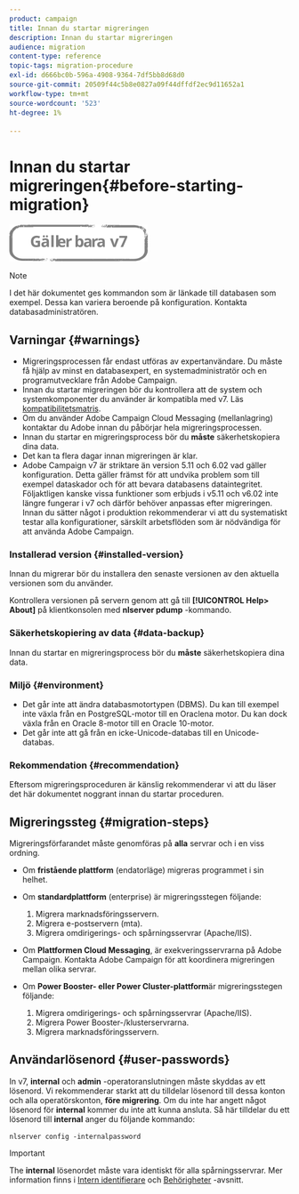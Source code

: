 ```yaml
---
product: campaign
title: Innan du startar migreringen
description: Innan du startar migreringen
audience: migration
content-type: reference
topic-tags: migration-procedure
exl-id: d666bc0b-596a-4908-9364-7df5bb8d68d0
source-git-commit: 20509f44c5b8e0827a09f44dffdf2ec9d11652a1
workflow-type: tm+mt
source-wordcount: '523'
ht-degree: 1%

---
```


# Innan du startar migreringen{#before-starting-migration}

![](../../assets/v7-only.svg)

>[!NOTE]
>
>I det här dokumentet ges kommandon som är länkade till databasen som exempel. Dessa kan variera beroende på konfiguration. Kontakta databasadministratören.

## Varningar {#warnings}

* Migreringsprocessen får endast utföras av expertanvändare. Du måste få hjälp av minst en databasexpert, en systemadministratör och en programutvecklare från Adobe Campaign.
* Innan du startar migreringen bör du kontrollera att de system och systemkomponenter du använder är kompatibla med v7. Läs [kompatibilitetsmatris](../../rn/using/compatibility-matrix.md).
* Om du använder Adobe Campaign Cloud Messaging (mellanlagring) kontaktar du Adobe innan du påbörjar hela migreringsprocessen.
* Innan du startar en migreringsprocess bör du **måste** säkerhetskopiera dina data.
* Det kan ta flera dagar innan migreringen är klar.
* Adobe Campaign v7 är striktare än version 5.11 och 6.02 vad gäller konfiguration. Detta gäller främst för att undvika problem som till exempel dataskador och för att bevara databasens dataintegritet. Följaktligen kanske vissa funktioner som erbjuds i v5.11 och v6.02 inte längre fungerar i v7 och därför behöver anpassas efter migreringen. Innan du sätter något i produktion rekommenderar vi att du systematiskt testar alla konfigurationer, särskilt arbetsflöden som är nödvändiga för att använda Adobe Campaign.

### Installerad version {#installed-version}

Innan du migrerar bör du installera den senaste versionen av den aktuella versionen som du använder.

Kontrollera versionen på servern genom att gå till **[!UICONTROL Help> About]** på klientkonsolen med **nlserver pdump** -kommando.

### Säkerhetskopiering av data {#data-backup}

Innan du startar en migreringsprocess bör du **måste** säkerhetskopiera dina data.

### Miljö {#environment}

* Det går inte att ändra databasmotortypen (DBMS). Du kan till exempel inte växla från en PostgreSQL-motor till en Oraclena motor. Du kan dock växla från en Oracle 8-motor till en Oracle 10-motor.
* Det går inte att gå från en icke-Unicode-databas till en Unicode-databas.

### Rekommendation {#recommendation}

Eftersom migreringsproceduren är känslig rekommenderar vi att du läser det här dokumentet noggrant innan du startar proceduren.

## Migreringssteg {#migration-steps}

Migreringsförfarandet måste genomföras på **alla** servrar och i en viss ordning.

* Om **fristående plattform** (endatorläge) migreras programmet i sin helhet.
* Om **standardplattform** (enterprise) är migreringsstegen följande:

   1. Migrera marknadsföringsservern.
   1. Migrera e-postservern (mta).
   1. Migrera omdirigerings- och spårningsservrar (Apache/IIS).

* Om **Plattformen Cloud Messaging**, är exekveringsservrarna på Adobe Campaign. Kontakta Adobe Campaign för att koordinera migreringen mellan olika servrar.
* Om **Power Booster- eller Power Cluster-plattform**&#x200B;är migreringsstegen följande:

   1. Migrera omdirigerings- och spårningsservrar (Apache/IIS).
   1. Migrera Power Booster-/klusterservrarna.
   1. Migrera marknadsföringsservern.

## Användarlösenord {#user-passwords}

In v7, **internal** och **admin** -operatoranslutningen måste skyddas av ett lösenord. Vi rekommenderar starkt att du tilldelar lösenord till dessa konton och alla operatörskonton, **före migrering**. Om du inte har angett något lösenord för **internal** kommer du inte att kunna ansluta. Så här tilldelar du ett lösenord till **internal** anger du följande kommando:

```
nlserver config -internalpassword
```

>[!IMPORTANT]
>
>The **internal** lösenordet måste vara identiskt för alla spårningsservrar. Mer information finns i [Intern identifierare](../../installation/using/configuring-campaign-server.md#internal-identifier) och [Behörigheter](../../platform/using/access-management.md) -avsnitt.
